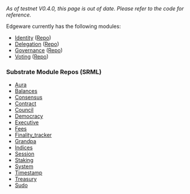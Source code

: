 _As of testnet V0.4.0, this page is out of date. Please refer to the code for reference._

Edgeware currently has the following modules:

* [Identity](https://github.com/hicommonwealth/edgeware-node/wiki/Identity-Module) ([Repo](https://github.com/hicommonwealth/edgeware-node/tree/master/modules/edge-identity))
* [Delegation](https://github.com/hicommonwealth/edgeware-node/wiki/Delegation-Module) ([Repo](https://github.com/hicommonwealth/edgeware-node/tree/master/modules/edge-delegation))
* [Governance](https://github.com/hicommonwealth/edgeware-node/wiki/Governance-Module) ([Repo](https://github.com/hicommonwealth/edgeware-node/tree/master/modules/edge-governance))
* [Voting](https://github.com/hicommonwealth/edgeware-node/wiki/Voting-Module) ([Repo](https://github.com/hicommonwealth/edgeware-node/tree/master/modules/edge-voting))


### Substrate Module Repos (SRML)

* [Aura](https://github.com/paritytech/substrate/tree/master/srml/aura)
* [Balances](https://github.com/paritytech/substrate/tree/master/srml/balances)
* [Consensus](https://github.com/paritytech/substrate/tree/master/srml/consensus)
* [Contract](https://github.com/paritytech/substrate/tree/master/srml/contract)
* [Council](https://github.com/paritytech/substrate/tree/master/srml/council)
* [Democracy](https://github.com/paritytech/substrate/tree/master/srml/democracy)
* [Executive](https://github.com/paritytech/substrate/tree/master/srml/executive)
* [Fees](https://github.com/paritytech/substrate/tree/master/srml/fees)
* [Finality_tracker](https://github.com/paritytech/substrate/tree/master/srml/finality-tracker)
* [Grandpa](https://github.com/paritytech/substrate/tree/master/srml/grandpa)
* [Indices](https://github.com/paritytech/substrate/tree/master/srml/indices)
* [Session](https://github.com/paritytech/substrate/tree/master/srml/session)
* [Staking](https://github.com/paritytech/substrate/tree/master/srml/staking)
* [System](https://github.com/paritytech/substrate/tree/master/srml/system)
* [Timestamp](https://github.com/paritytech/substrate/tree/master/srml/timestamp)
* [Treasury](https://github.com/paritytech/substrate/tree/master/srml/treasury)
* [Sudo](https://github/com.paritytech/substrate/tree/master/srml/sudo)